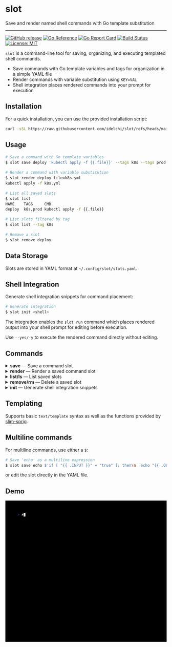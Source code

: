 # slot

Save and render named shell commands with Go template substitution

---

[![GitHub release](https://img.shields.io/github/v/release/idelchi/slot)](https://github.com/idelchi/slot/releases)
[![Go Reference](https://pkg.go.dev/badge/github.com/idelchi/slot.svg)](https://pkg.go.dev/github.com/idelchi/slot)
[![Go Report Card](https://goreportcard.com/badge/github.com/idelchi/slot)](https://goreportcard.com/report/github.com/idelchi/slot)
[![Build Status](https://github.com/idelchi/slot/actions/workflows/github-actions.yml/badge.svg)](https://github.com/idelchi/slot/actions/workflows/github-actions.yml/badge.svg)
[![License: MIT](https://img.shields.io/badge/License-MIT-yellow.svg)](https://opensource.org/licenses/MIT)

`slot` is a command-line tool for saving, organizing, and executing templated shell commands.

- Save commands with Go template variables and tags for organization in a simple YAML file
- Render commands with variable substitution using `KEY=VAL`
- Shell integration places rendered commands into your prompt for execution

## Installation

For a quick installation, you can use the provided installation script:

```sh
curl -sSL https://raw.githubusercontent.com/idelchi/slot/refs/heads/main/install.sh | sh -s -- -d ~/.local/bin
```

## Usage

```sh
# Save a command with Go template variables
$ slot save deploy 'kubectl apply -f {{.file}}' --tags k8s --tags prod
```

```sh
# Render a command with variable substitution
$ slot render deploy file=k8s.yml
kubectl apply -f k8s.yml
```

```sh
# List all saved slots
$ slot list
NAME    TAGS     CMD
deploy  k8s,prod kubectl apply -f {{.file}}
```

```sh
# List slots filtered by tag
$ slot list --tag k8s
```

```sh
# Remove a slot
$ slot remove deploy
```

## Data Storage

Slots are stored in YAML format at `~/.config/slot/slots.yaml`.

## Shell Integration

Generate shell integration snippets for command placement:

```sh
# Generate integration
$ slot init <shell>
```

The integration enables the `slot run` command which places rendered output
into your shell prompt for editing before execution.

Use `--yes/-y` to execute the rendered command directly without editing.

## Commands

<details>
<summary><strong>save</strong> — Save a command slot</summary>

- **Usage:** `slot save <name> <command> [flags]`
- **Flags:**
  - `--tags` – Tags for the slot (repeatable)
  - `--force` – Overwrite existing slot

</details>

<details>
<summary><strong>render</strong> — Render a saved command slot</summary>

- **Usage:** `slot render <name> [key=value...]`

</details>

<details>
<summary><strong>list/ls</strong> — List saved slots</summary>

- **Usage:** `slot list [flags]`
- **Flags:**
  - `--tag` – Filter by tag (repeatable)
  - `--tsv` – Output in TSV format

  </details>

<details>
<summary><strong>remove/rm</strong> — Delete a saved slot</summary>

- **Usage:** `slot remove <name>`

</details>

<details>
<summary><strong>init</strong> — Generate shell integration snippets</summary>

- **Usage:** `slot init <bash|zsh> [flags]`
- **Flags:**
  - `--fzf` – Enable fzf integration (zsh only, binds to Ctrl-X and Ctrl-Z keys)

</details>

## Templating

Supports basic `text/template` syntax as well as the functions provided by [slim-sprig](https://go-task.github.io/slim-sprig).

## Multiline commands

For multiline commands, use either a `$`:

```sh
# Save 'echo' as a multiline expression
$ slot save echo $'if [ "{{ .INPUT }}" = "true" ]; then\n  echo "{{ .OUTPUT }}";\nfi'
```

or edit the slot directly in the YAML file.

## Demo

![Demo](assets/gifs/slot.gif)
